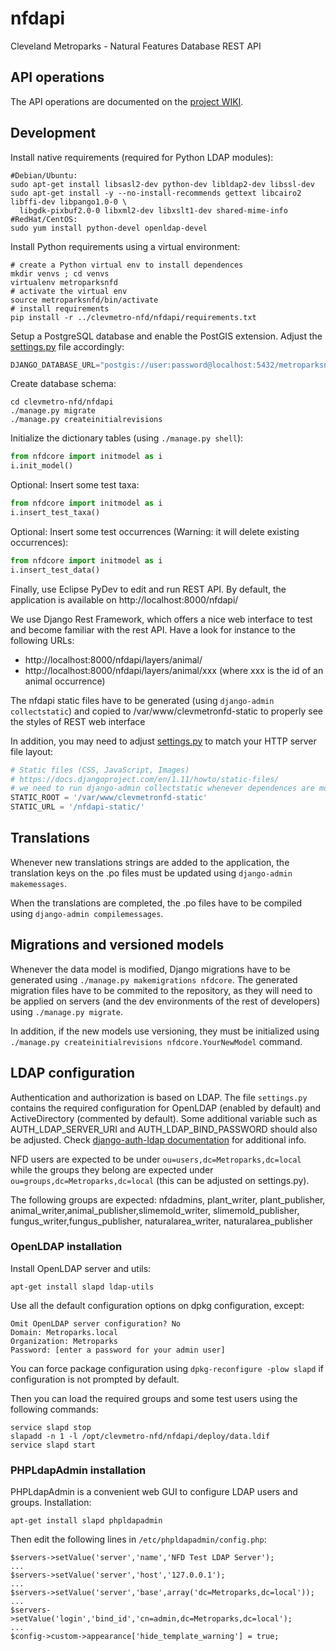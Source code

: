 # nfdapi
 
 Cleveland Metroparks - Natural Features Database REST API

## API operations

The API operations are documented on the
 [project WIKI](https://github.com/geosolutions-it/clevmetro-nfd/wiki/API-operations).
 
## Development

Install native requirements (required for Python LDAP modules):
```shell
#Debian/Ubuntu:
sudo apt-get install libsasl2-dev python-dev libldap2-dev libssl-dev
sudo apt-get install -y --no-install-recommends gettext libcairo2 libffi-dev libpango1.0-0 \
  libgdk-pixbuf2.0-0 libxml2-dev libxslt1-dev shared-mime-info
#RedHat/CentOS:
sudo yum install python-devel openldap-devel
```

Install Python requirements using a virtual environment:
```shell
# create a Python virtual env to install dependences
mkdir venvs ; cd venvs
virtualenv metroparksnfd
# activate the virtual env
source metroparksnfd/bin/activate
# install requirements
pip install -r ../clevmetro-nfd/nfdapi/requirements.txt
```

Setup a PostgreSQL database and enable the PostGIS extension. Adjust the [settings.py](nfdapi/settings.py) file
accordingly:

```python
DJANGO_DATABASE_URL="postgis://user:password@localhost:5432/metroparksnfd"
```

Create database schema:

```shell
cd clevmetro-nfd/nfdapi
./manage.py migrate
./manage.py createinitialrevisions
```

Initialize the dictionary tables (using `./manage.py shell`):

```python
from nfdcore import initmodel as i
i.init_model()
```

Optional: Insert some test taxa:

```python
from nfdcore import initmodel as i
i.insert_test_taxa()
```

Optional: Insert some test occurrences (Warning: it will delete existing 
occurrences):

```python
from nfdcore import initmodel as i
i.insert_test_data()
```

Finally, use Eclipse PyDev to edit and run REST API. By default, the 
application is available on http://localhost:8000/nfdapi/

We use Django Rest Framework, which offers a nice web interface to test and 
become familiar with the rest API. Have a look for instance to the 
following URLs:

* http://localhost:8000/nfdapi/layers/animal/
* http://localhost:8000/nfdapi/layers/animal/xxx (where xxx is the id of an 
  animal occurrence)

The nfdapi static files have to be generated (using 
`django-admin collectstatic`) and copied to
/var/www/clevmetronfd-static to properly see the styles of REST web interface

In addition, you may need to adjust [settings.py](nfdapi/settings.py) to
match your HTTP server file layout:

```python
# Static files (CSS, JavaScript, Images)
# https://docs.djangoproject.com/en/1.11/howto/static-files/
# we need to run django-admin collectstatic whenever dependences are modified or updated
STATIC_ROOT = '/var/www/clevmetronfd-static'
STATIC_URL = '/nfdapi-static/'
```

## Translations

Whenever new translations strings are added to the application, the translation
keys on the .po files must be updated using `django-admin makemessages`.

When the translations are completed, the .po files have to be compiled using
`django-admin compilemessages`.

## Migrations and versioned models

Whenever the data model is modified, Django migrations have to be generated using
`./manage.py makemigrations nfdcore`. The generated migration files have to be commited to the
repository, as they will need to be applied on servers (and the dev environments
of the rest of developers) using `./manage.py migrate`.

In addition, if the new models use versioning, they must be initialized using
`./manage.py createinitialrevisions nfdcore.YourNewModel` command.

## LDAP configuration

Authentication and authorization is based on LDAP. The file `settings.py` contains the required
configuration for OpenLDAP (enabled by default) and ActiveDirectory (commented by default).
Some additional variable such as AUTH_LDAP_SERVER_URI and AUTH_LDAP_BIND_PASSWORD should also
be adjusted. Check
[django-auth-ldap documentation](http://django-auth-ldap.readthedocs.io) for additional info.

NFD users are expected to be under `ou=users,dc=Metroparks,dc=local` while the groups they
belong are expected under `ou=groups,dc=Metroparks,dc=local` (this can be adjusted on
settings.py).

The following groups are expected:
  nfdadmins, plant_writer, plant_publisher,
  animal_writer,animal_publisher,slimemold_writer, slimemold_publisher,
  fungus_writer,fungus_publisher, naturalarea_writer, naturalarea_publisher

### OpenLDAP installation

Install OpenLDAP server and utils:

```shell
apt-get install slapd ldap-utils
```

Use all the default configuration options on dpkg configuration, except:
```
Omit OpenLDAP server configuration? No
Domain: Metroparks.local 
Organization: Metroparks
Password: [enter a password for your admin user]
```

You can force package configuration using `dpkg-reconfigure -plow slapd` if configuration is not prompted by default.

Then you can load the required groups and some test users using the following commands:
```shell
service slapd stop
slapadd -n 1 -l /opt/clevmetro-nfd/nfdapi/deploy/data.ldif
service slapd start
```

### PHPLdapAdmin installation

PHPLdapAdmin is a convenient web GUI to configure LDAP users and groups. Installation:

```shell
apt-get install slapd phpldapadmin
```

Then edit the following lines in `/etc/phpldapadmin/config.php`:

```
$servers->setValue('server','name','NFD Test LDAP Server');
...
$servers->setValue('server','host','127.0.0.1');
...
$servers->setValue('server','base',array('dc=Metroparks,dc=local'));
...
$servers->setValue('login','bind_id','cn=admin,dc=Metroparks,dc=local');
...
$config->custom->appearance['hide_template_warning'] = true;
```
